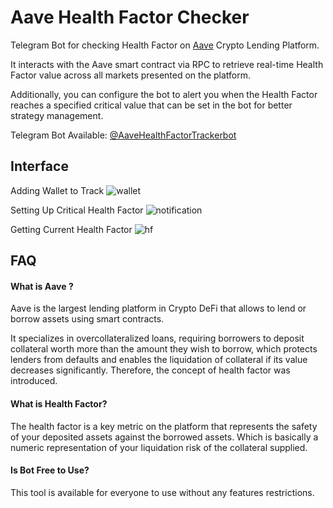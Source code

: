 
  
  

# Aave Health Factor Checker

Telegram Bot for checking Health Factor on [Aave](https://aave.com/) Crypto Lending Platform.

  

It interacts with the Aave smart contract via RPC to retrieve real-time Health Factor value across all markets presented on the platform.

  

Additionally, you can configure the bot to alert you when the Health Factor reaches a specified critical value that can be set in the bot for better strategy management.

Telegram Bot Available: [@AaveHealthFactorTrackerbot](https://t.me/AaveHealthFactorTrackerbot)
  
## Interface

Adding Wallet to Track
![wallet](./images/wallet.jpg)
  
  
Setting Up Critical Health Factor
![notification](./images/notification.jpg)  

Getting Current Health Factor
![hf](./images/hf.jpg) 


## FAQ

  

#### What is Aave ?

  

Aave is the largest lending platform in Crypto DeFi that allows to lend or borrow assets using smart contracts.

  

It specializes in overcollateralized loans, requiring borrowers to deposit collateral worth more than the amount they wish to borrow, which protects lenders from defaults and enables the liquidation of collateral if its value decreases significantly. Therefore, the concept of health factor was introduced.

  

#### What is Health Factor?

  

The health factor is a key metric on the platform that represents the safety of your deposited assets against the borrowed assets. Which is basically a numeric representation of your liquidation risk of the collateral supplied.

#### Is Bot Free to Use?

This tool is available for everyone to use without any features restrictions.